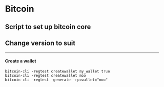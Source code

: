 # Bitcoin

## Script to set up bitcoin core

## Change version to suit
---
#### Create a wallet

    bitcoin-cli -regtest createwallet my_wallet true
    bitcoin-cli -regtest createwallet moo
    bitcoin-cli -regtest -generate -rpcwallet="moo"
